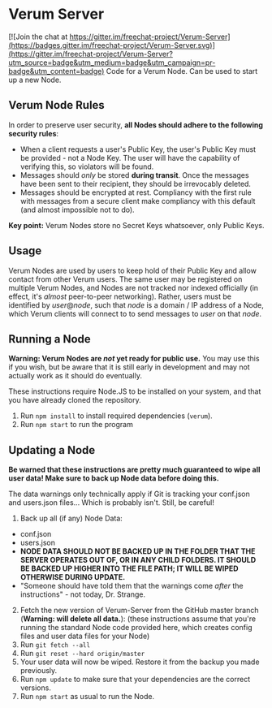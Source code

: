 # Verum Server

[![Join the chat at https://gitter.im/freechat-project/Verum-Server](https://badges.gitter.im/freechat-project/Verum-Server.svg)](https://gitter.im/freechat-project/Verum-Server?utm_source=badge&utm_medium=badge&utm_campaign=pr-badge&utm_content=badge)
Code for a Verum Node. Can be used to start up a new Node.

## Verum Node Rules
In order to preserve user security, **all Nodes should adhere to the following security rules**:

- When a client requests a user's Public Key, the user's Public Key must be provided - not a Node Key. The user will have the capability of verifying this, so violators will be found.
- Messages should *only* be stored **during transit**. Once the messages have been sent to their recipient, they should be irrevocably deleted.
- Messages should be encrypted at rest. Compliancy with the first rule with messages from a secure client make compliancy with this default (and almost impossible not to do).

**Key point:** Verum Nodes store no Secret Keys whatsoever, only Public Keys.

## Usage

Verum Nodes are used by users to keep hold of their Public Key and allow contact from other Verum users. The same user may be registered on multiple Verum Nodes, and Nodes are not tracked nor indexed officially (in effect, it's _almost_ peer-to-peer networking). Rather, users must be identified by _user_@_node_, such that _node_ is a domain / IP address of a Node, which Verum clients will connect to to send messages to _user_ on that _node_.

## Running a Node

**Warning: Verum Nodes are _not_ yet ready for public use.** You may use this if you wish, but be aware that it is still early in development and may not actually work as it should do eventually.

These instructions require Node.JS to be installed on your system, and that you have already cloned the repository.

1. Run `npm install` to install required dependencies (`verum`).
2. Run `npm start` to run the program

## Updating a Node

**Be warned that these instructions are pretty much guaranteed to wipe all user data! Make sure to back up Node data before doing this.**

The data warnings only technically apply if Git is tracking your conf.json and users.json files... Which is probably isn't. Still, be careful!

1. Back up all (if any) Node Data:
  - conf.json
  - users.json
  - **NODE DATA SHOULD NOT BE BACKED UP IN THE FOLDER THAT THE SERVER OPERATES OUT OF, OR IN ANY CHILD FOLDERS. IT SHOULD BE BACKED UP HIGHER INTO THE FILE PATH; IT WILL BE WIPED OTHERWISE DURING UPDATE.**
  - "Someone should have told them that the warnings come *after* the instructions" - not today, Dr. Strange.
2. Fetch the new version of Verum-Server from the GitHub master branch (**Warning: will delete all data.**): (these instructions assume that you're running the standard Node code provided here, which creates config files and user data files for your Node)
  1. Run `git fetch --all`
  2. Run `git reset --hard origin/master`
3. Your user data will now be wiped. Restore it from the backup you made previously.
4. Run `npm update` to make sure that your dependencies are the correct versions.
4. Run `npm start` as usual to run the Node.
